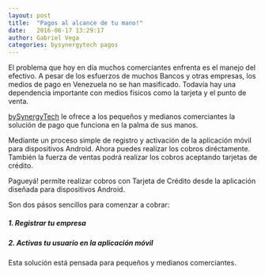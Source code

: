 ```yaml
---
layout: post
title:  "Pagos al alcance de tu mano!"
date:   2016-06-17 13:29:17
author: Gabriel Vega
categories: bysynergytech pagos
---
```


El problema que hoy en día muchos comerciantes enfrenta es el manejo del efectivo. A pesar de los esfuerzos de muchos Bancos y otras empresas, los medios de pago en Venezuela no se han masificado. Todavía hay una dependencia importante con medios físicos como la tarjeta y el punto de venta.

[bySynergyTech][1] le ofrece a los pequeños y medianos comerciantes la solución de pago que funciona en la palma de sus manos.

Mediante un proceso simple de registro y activación de la aplicación móvil para dispositivos Android. Ahora puedes realizar los cobros diréctamente. También la fuerza de ventas podrá realizar los cobros aceptando tarjetas de crédito.

Pagueyá! permite realizar cobros con Tarjeta de Crédito desde la aplicación diseñada para dispositivos Android.

Son dos pásos sencillos para comenzar a cobrar:

##### **1.** Registrar tu empresa

##### **2.** Activas tu usuario en la aplicación móvil

Esta solución está pensada para pequeños y medianos comerciantes.

[1]: http://bysynergytech.github.io/tech-commercial-site
